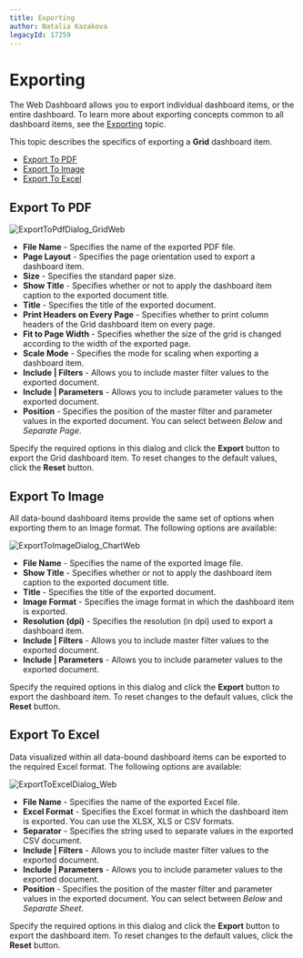 ```yaml
---
title: Exporting
author: Natalia Kazakova
legacyId: 17259
---
```

# Exporting
The Web Dashboard allows you to export individual dashboard items, or the entire dashboard. To learn more about exporting concepts common to all dashboard items, see the [Exporting](../../exporting.md) topic.

This topic describes the specifics of exporting a **Grid** dashboard item.
* [Export To PDF](#export-to-pdf)
* [Export To Image](#export-to-image)
* [Export To Excel](#export-to-excel)

## <a name="export-to-pdf"/>Export To PDF
![ExportToPdfDialog_GridWeb](../../../../images/img22952.png)
* **File Name** - Specifies the name of the exported PDF file.
* **Page Layout** - Specifies the page orientation used to export a dashboard item.
* **Size** - Specifies the standard paper size.
* **Show Title** - Specifies whether or not to apply the dashboard item caption to the exported document title.
* **Title** - Specifies the title of the exported document.
* **Print Headers on Every Page** - Specifies whether to print column headers of the Grid dashboard item on every page.
* **Fit to Page Width** - Specifies whether the size of the grid is changed according to the width of the exported page.
* **Scale Mode** - Specifies the mode for scaling when exporting a dashboard item.
* **Include | Filters** - Allows you to include master filter values to the exported document.
* **Include | Parameters** - Allows you to include parameter values to the exported document.
* **Position** - Specifies the position of the master filter and parameter values in the exported document. You can select between _Below_ and _Separate Page_.

Specify the required options in this dialog and click the **Export** button to export the Grid dashboard item. To reset changes to the default values, click the **Reset** button.

## <a name="export-to-image"/>Export To Image
All data-bound dashboard items provide the same set of options when exporting them to an Image format. The following options are available:

![ExportToImageDialog_ChartWeb](../../../../images/img22926.png)
* **File Name** - Specifies the name of the exported Image file.
* **Show Title** - Specifies whether or not to apply the dashboard item caption to the exported document title.
* **Title** - Specifies the title of the exported document.
* **Image Format** - Specifies the image format in which the dashboard item is exported.
* **Resolution (dpi)** - Specifies the resolution (in dpi) used to export a dashboard item.
* **Include | Filters** - Allows you to include master filter values to the exported document.
* **Include | Parameters** - Allows you to include parameter values to the exported document.

Specify the required options in this dialog and click the **Export** button to export the dashboard item. To reset changes to the default values, click the **Reset** button.

## <a name="export-to-excel"/>Export To Excel
Data visualized within all data-bound dashboard items can be exported to the required Excel format. The following options are available:

![ExportToExcelDialog_Web](../../../../images/img121026.png)
* **File Name** - Specifies the name of the exported Excel file.
* **Excel Format** - Specifies the Excel format in which the dashboard item is exported. You can use the XLSX, XLS or CSV formats.
* **Separator** - Specifies the string used to separate values in the exported CSV document.
* **Include | Filters** - Allows you to include master filter values to the exported document.
* **Include | Parameters** - Allows you to include parameter values to the exported document.
* **Position** - Specifies the position of the master filter and parameter values in the exported document. You can select between _Below_ and _Separate Sheet_.

Specify the required options in this dialog and click the **Export** button to export the dashboard item. To reset changes to the default values, click the **Reset** button.